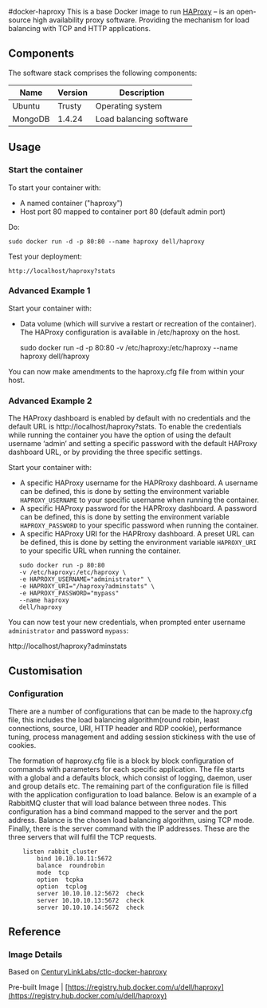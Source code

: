#docker-haproxy
This is a base Docker image to run [HAProxy]( http://www.haproxy.org/) – is an open-source high availability proxy software. Providing the mechanism for load balancing with TCP and HTTP applications.

## Components
The software stack comprises the following components:

Name       | Version    | Description
-----------|------------|------------------------------
Ubuntu     | Trusty     | Operating system
MongoDB    | 1.4.24     | Load balancing software

## Usage

### Start the container

To start your container with:

* A named container ("haproxy")
* Host port 80 mapped to container port 80 (default admin port)

Do:

    sudo docker run -d -p 80:80 --name haproxy dell/haproxy


Test your deployment:

    http://localhost/haproxy?stats


### Advanced Example 1

Start your container with:

* Data volume (which will survive a restart or recreation of the container). The HAProxy configuration is available in /etc/haproxy on the host. 


    sudo docker run -d -p 80:80 -v /etc/haproxy:/etc/haproxy --name haproxy dell/haproxy


You can now make amendments to the haproxy.cfg file from within your host.


### Advanced Example 2

The HAProxy dashboard is enabled by default with no credentials and the default URL is http://localhost/haproxy?stats. To enable the credentials while running the container you have the option of using the default username ‘admin’ and setting a specific password with the default HAProxy dashboard URL, or by providing the three specific settings.

Start your container with:

* A specific HAProxy username for the HAPRroxy dashboard. A username can be defined, this is done by setting the environment variable `HAPROXY_USERNAME` to your specific username when running the container.
* A specific HAProxy password for the HAPRroxy dashboard. A password can be defined, this is done by setting the environment variable `HAPROXY_PASSWORD` to your specific password when running the container.
* A specific HAProxy URI for the HAPRroxy dashboard. A preset URL can be defined, this is done by setting the environment variable `HAPROXY_URI` to your specific URL when running the container.


```no-highlight
   sudo docker run -p 80:80 
   -v /etc/haproxy:/etc/haproxy \
   -e HAPROXY_USERNAME="administrator" \
   -e HAPROXY_URI="/haproxy?adminstats" \
   -e HAPROXY_PASSWORD="mypass" 
   --name haproxy 
   dell/haproxy
```


You can now test your new credentials, when prompted enter username `administrator` and password `mypass`:


   http://localhost/haproxy?adminstats


## Customisation

### Configuration

There are a number of configurations that can be made to the haproxy.cfg file, this includes the load balancing algorithm(round robin, least connections, source, URI, HTTP header and RDP cookie), performance tuning, process management and adding session stickiness with the use of cookies.

The formation of haproxy.cfg file is a block by block configuration of commands with parameters for each specific application. The file starts with a global and a defaults block, which consist of logging, daemon, user and group details etc.  The remaining part of the configuration file is filled with the application configuration to load balance. Below is an example of a RabbitMQ cluster that will load balance between three nodes. This configuration has a bind command mapped to the server and the port address. Balance is the chosen load balancing algorithm,  using TCP mode. Finally, there is the server command with the IP addresses. These are the three servers that will fulfil the TCP requests.

```no-highlight
    listen rabbit_cluster
        bind 10.10.10.11:5672
        balance  roundrobin
        mode  tcp
        option  tcpka
        option  tcplog
        server 10.10.10.12:5672  check
        server 10.10.10.13:5672  check 
        server 10.10.10.14:5672  check
```

## Reference

### Image Details

Based on [CenturyLinkLabs/ctlc-docker-haproxy](https://github.com/CenturyLinkLabs/ctlc-docker-haproxy)

Pre-built Image   | [https://registry.hub.docker.com/u/dell/haproxy](https://registry.hub.docker.com/u/dell/haproxy) 
